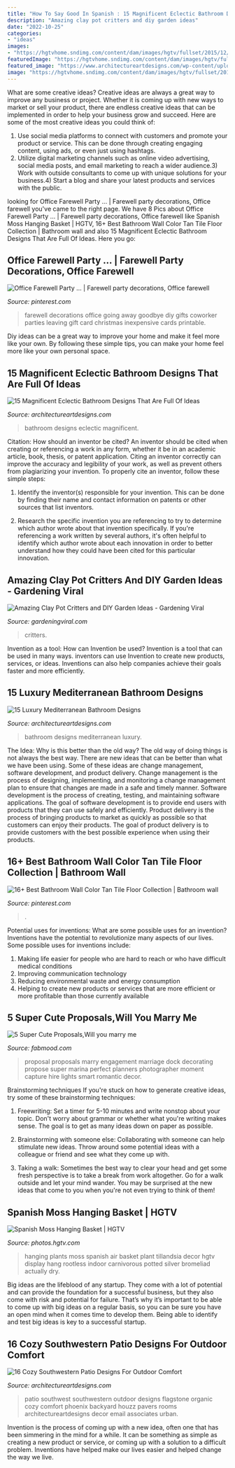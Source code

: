 ```yaml
---
title: "How To Say Good In Spanish : 15 Magnificent Eclectic Bathroom Designs That Are Full Of Ideas"
description: "Amazing clay pot critters and diy garden ideas"
date: "2022-10-25"
categories:
- "ideas"
images:
- "https://hgtvhome.sndimg.com/content/dam/images/hgtv/fullset/2015/12/21/0/CI_Jenny-Peterson_P1060220a.jpg.rend.hgtvcom.616.924.suffix/1450734739553.jpeg"
featuredImage: "https://hgtvhome.sndimg.com/content/dam/images/hgtv/fullset/2015/12/21/0/CI_Jenny-Peterson_P1060220a.jpg.rend.hgtvcom.616.924.suffix/1450734739553.jpeg"
featured_image: "https://www.architectureartdesigns.com/wp-content/uploads/2014/08/15-Luxury-Mediterranean-Bathroom-Designs-12.jpg"
image: "https://hgtvhome.sndimg.com/content/dam/images/hgtv/fullset/2015/12/21/0/CI_Jenny-Peterson_P1060220a.jpg.rend.hgtvcom.616.924.suffix/1450734739553.jpeg"
---
```



What are some creative ideas?
Creative ideas are always a great way to improve any business or project. Whether it is coming up with new ways to market or sell your product, there are endless creative ideas that can be implemented in order to help your business grow and succeed. Here are some of the most creative ideas you could think of:
1) Use social media platforms to connect with customers and promote your product or service. This can be done through creating engaging content, using ads, or even just using hashtags.
2) Utilize digital marketing channels such as online video advertising, social media posts, and email marketing to reach a wider audience.3) Work with outside consultants to come up with unique solutions for your business.4) Start a blog and share your latest products and services with the public.

	

		
looking for Office Farewell Party … | Farewell party decorations, Office farewell you've came to the right page. We have 8 Pics about Office Farewell Party … | Farewell party decorations, Office farewell like Spanish Moss Hanging Basket | HGTV, 16+ Best Bathroom Wall Color Tan Tile Floor Collection | Bathroom wall and also 15 Magnificent Eclectic Bathroom Designs That Are Full Of Ideas. Here you go:
		
    
## Office Farewell Party … | Farewell Party Decorations, Office Farewell

<img loading=lazy src="https://i.pinimg.com/736x/3a/81/e2/3a81e2c8e93f9c65d130677c1c6f9cbf--coworker-gifts-leaving-coworker-going-away-party-ideas.jpg" onerror="this.onerror=null;this.src='https://tse1.mm.bing.net/th?id=OIP.N1H52V8eJcdEKwYHjS5jTwHaJ3&amp;pid=15.1';" alt="Office Farewell Party … | Farewell party decorations, Office farewell">

_Source: pinterest.com_

>farewell decorations office going away goodbye diy gifts coworker parties leaving gift card christmas inexpensive cards printable. 

	

Diy ideas can be a great way to improve your home and make it feel more like your own. By following these simple tips, you can make your home feel more like your own personal space.

    
## 15 Magnificent Eclectic Bathroom Designs That Are Full Of Ideas

<img loading=lazy src="https://www.architectureartdesigns.com/wp-content/uploads/2016/11/15-Magnificent-Eclectic-Bathroom-Designs-That-Are-Full-Of-Ideas-6-630x886.jpg" onerror="this.onerror=null;this.src='https://tse3.mm.bing.net/th?id=OIP.gYICp1ww-8ykzW0XFe6MiQHaKa&amp;pid=15.1';" alt="15 Magnificent Eclectic Bathroom Designs That Are Full Of Ideas">

_Source: architectureartdesigns.com_

>bathroom designs eclectic magnificent. 

	

Citation: How should an inventor be cited?
An inventor should be cited when creating or referencing a work in any form, whether it be in an academic article, book, thesis, or patent application. Citing an inventor correctly can improve the accuracy and legibility of your work, as well as prevent others from plagiarizing your invention. To properly cite an inventor, follow these simple steps:
1. Identify the inventor(s) responsible for your invention. This can be done by finding their name and contact information on patents or other sources that list inventors.

2. Research the specific invention you are referencing to try to determine which author wrote about that invention specifically. If you're referencing a work written by several authors, it's often helpful to identify which author wrote about each innovation in order to better understand how they could have been cited for this particular innovation.


    
## Amazing Clay Pot Critters And DIY Garden Ideas - Gardening Viral

<img loading=lazy src="https://gardeningviral.com/wp-content/uploads/2017/01/Frog-Clay-Pot-.jpg" onerror="this.onerror=null;this.src='https://tse1.mm.bing.net/th?id=OIP.n2NhG-q_ti2E5R2od3B8mQHaJ4&amp;pid=15.1';" alt="Amazing Clay Pot Critters and DIY Garden Ideas - Gardening Viral">

_Source: gardeningviral.com_

>critters. 

	

Invention as a tool: How can Invention be used?
Invention is a tool that can be used in many ways. inventors can use Invention to create new products, services, or ideas. Inventions can also help companies achieve their goals faster and more efficiently.

    
## 15 Luxury Mediterranean Bathroom Designs

<img loading=lazy src="https://www.architectureartdesigns.com/wp-content/uploads/2014/08/15-Luxury-Mediterranean-Bathroom-Designs-12.jpg" onerror="this.onerror=null;this.src='https://tse4.mm.bing.net/th?id=OIP.c0LLcUryS7UiLdIDNRJPJgHaJm&amp;pid=15.1';" alt="15 Luxury Mediterranean Bathroom Designs">

_Source: architectureartdesigns.com_

>bathroom designs mediterranean luxury. 

	

The Idea: Why is this better than the old way?
The old way of doing things is not always the best way. There are new ideas that can be better than what we have been using. Some of these ideas are change management, software development, and product delivery. Change management is the process of designing, implementing, and monitoring a change management plan to ensure that changes are made in a safe and timely manner. Software development is the process of creating, testing, and maintaining software applications. The goal of software development is to provide end users with products that they can use safely and efficiently. Product delivery is the process of bringing products to market as quickly as possible so that customers can enjoy their products. The goal of product delivery is to provide customers with the best possible experience when using their products.

    
## 16+ Best Bathroom Wall Color Tan Tile Floor Collection | Bathroom Wall

<img loading=lazy src="https://i.pinimg.com/736x/cb/6d/bd/cb6dbd7a23abce132c3e21d42051b8b4.jpg" onerror="this.onerror=null;this.src='https://tse1.mm.bing.net/th?id=OIP.O0iacDxxQQTMVcGz3x1oRAHaLH&amp;pid=15.1';" alt="16+ Best Bathroom Wall Color Tan Tile Floor Collection | Bathroom wall">

_Source: pinterest.com_

>. 

	

Potential uses for inventions: What are some possible uses for an invention?
Inventions have the potential to revolutionize many aspects of our lives. Some possible uses for inventions include: 
1. Making life easier for people who are hard to reach or who have difficult medical conditions 
2. Improving communication technology 
3. Reducing environmental waste and energy consumption 
4. Helping to create new products or services that are more efficient or more profitable than those currently available 

    
## 5 Super Cute Proposals,Will You Marry Me

<img loading=lazy src="https://www.fabmood.com/wp-content/uploads/2014/08/marry-me4.jpg" onerror="this.onerror=null;this.src='https://tse1.mm.bing.net/th?id=OIP.lVTcVxeL9wKRYBZpEf1jWQHaKv&amp;pid=15.1';" alt="5 Super Cute Proposals,Will you marry me">

_Source: fabmood.com_

>proposal proposals marry engagement marriage dock decorating propose super marina perfect planners photographer moment capture hire lights smart romantic decor. 

	

Brainstorming techniques
If you're stuck on how to generate creative ideas, try some of these brainstorming techniques:
1. Freewriting: Set a timer for 5-10 minutes and write nonstop about your topic. Don't worry about grammar or whether what you're writing makes sense. The goal is to get as many ideas down on paper as possible.

2. Brainstorming with someone else: Collaborating with someone can help stimulate new ideas. Throw around some potential ideas with a colleague or friend and see what they come up with.

3. Taking a walk: Sometimes the best way to clear your head and get some fresh perspective is to take a break from work altogether. Go for a walk outside and let your mind wander. You may be surprised at the new ideas that come to you when you're not even trying to think of them!

    
## Spanish Moss Hanging Basket | HGTV

<img loading=lazy src="https://hgtvhome.sndimg.com/content/dam/images/hgtv/fullset/2015/12/21/0/CI_Jenny-Peterson_P1060220a.jpg.rend.hgtvcom.616.924.suffix/1450734739553.jpeg" onerror="this.onerror=null;this.src='https://tse2.mm.bing.net/th?id=OIP.BranMHVuEXQvaGNr3i2YkAHaLH&amp;pid=15.1';" alt="Spanish Moss Hanging Basket | HGTV">

_Source: photos.hgtv.com_

>hanging plants moss spanish air basket plant tillandsia decor hgtv display hang rootless indoor carnivorous potted silver bromeliad actually dry. 

	

Big ideas are the lifeblood of any startup. They come with a lot of potential and can provide the foundation for a successful business, but they also come with risk and potential for failure. That’s why it’s important to be able to come up with big ideas on a regular basis, so you can be sure you have an open mind when it comes time to develop them. Being able to identify and test big ideas is key to a successful startup.

    
## 16 Cozy Southwestern Patio Designs For Outdoor Comfort

<img loading=lazy src="https://www.architectureartdesigns.com/wp-content/uploads/2016/04/16-Cozy-Southwestern-Patio-Designs-For-Outdoor-Comfort-13.jpg" onerror="this.onerror=null;this.src='https://tse3.mm.bing.net/th?id=OIP.tsLVXhbqJYcH0KiqZftrSQHaFZ&amp;pid=15.1';" alt="16 Cozy Southwestern Patio Designs For Outdoor Comfort">

_Source: architectureartdesigns.com_

>patio southwest southwestern outdoor designs flagstone organic cozy comfort phoenix backyard houzz pavers rooms architectureartdesigns decor email associates urban. 

	

Invention is the process of coming up with a new idea, often one that has been simmering in the mind for a while. It can be something as simple as creating a new product or service, or coming up with a solution to a difficult problem. Inventions have helped make our lives easier and helped change the way we live.

